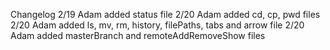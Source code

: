 
Changelog
2/19 Adam added status file
2/20 Adam added cd, cp, pwd files
2/20 Adam added ls, mv, rm, history, filePaths, tabs and arrow file
2/20 Adam added masterBranch and remoteAddRemoveShow files

